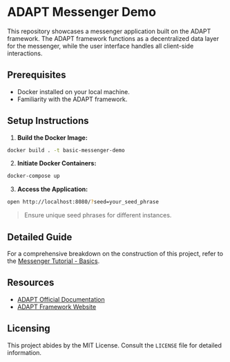 # ADAPT Messenger Demo

This repository showcases a messenger application built on the ADAPT framework. The ADAPT framework functions as a decentralized data layer for the messenger, while the user interface handles all client-side interactions.

## Prerequisites

- Docker installed on your local machine.
- Familiarity with the ADAPT framework.

## Setup Instructions

1. **Build the Docker Image:**
```bash
docker build . -t basic-messenger-demo
```

2. **Initiate Docker Containers:**
```bash
docker-compose up
```

3. **Access the Application:**
```bash
open http://localhost:8080/?seed=your_seed_phrase
```
> Ensure unique seed phrases for different instances.

## Detailed Guide

For a comprehensive breakdown on the construction of this project, refer to the [Messenger Tutorial - Basics](https://docs.adaptframework.solutions/release/0.1/detailed-build-example.html).

## Resources

- [ADAPT Official Documentation](https://docs.adaptframework.solutions/release/0.1/)
- [ADAPT Framework Website](https://www.adaptframework.solutions/)

## Licensing

This project abides by the MIT License. Consult the `LICENSE` file for detailed information.
